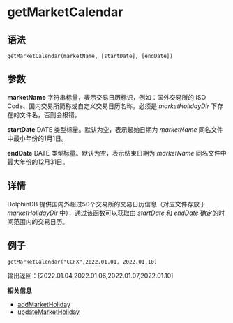 # getMarketCalendar

## 语法

`getMarketCalendar(marketName, [startDate], [endDate])`

## 参数

**marketName** 字符串标量，表示交易日历标识，例如：国外交易所的 ISO Code、国内交易所简称或自定义交易日历名称。必须是
*marketHolidayDir* 下存在的文件名，否则会报错。

**startDate** DATE 类型标量。默认为空，表示起始日期为 *marketName* 同名文件中最小年份的1月1日。

**endDate** DATE 类型标量。默认为空，表示结束日期为 *marketName* 同名文件中最大年份的12月31日。

## 详情

DolphinDB 提供国内外超过50个交易所的交易日历信息（对应文件存放于 *marketHolidayDir*
中），通过该函数可以获取由 *startDate* 和 *endDate* 确定的时间范围内的交易日历。

## 例子

```
getMarketCalendar("CCFX",2022.01.01, 2022.01.10)
```

输出返回：[2022.01.04,2022.01.06,2022.01.07,2022.01.10]

**相关信息**

* [addMarketHoliday](../a/addMarketHoliday.html "addMarketHoliday")
* [updateMarketHoliday](../u/updateMarketHoliday.html "updateMarketHoliday")

